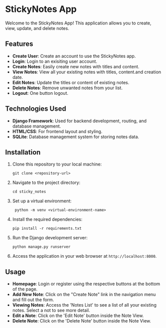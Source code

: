 # StickyNotes App

Welcome to the StickyNotes App! This application allows you to create, view, update, and delete notes.

## Features

- **Create User**: Create an account to use the StickyNotes app.
- **Login**: Login to an exisiting user account.
- **Create Notes**: Easily create new notes with titles and content.
- **View Notes**: View all your existing notes with titles, content.and creation date.
- **Edit Notes**: Update the titles or content of existing notes.
- **Delete Notes**: Remove unwanted notes from your list.
- **Logout**: One button logout.

## Technologies Used

- **Django Framework**: Used for backend development, routing, and database management.
- **HTML/CSS**: For frontend layout and styling.
- **SQLite**: Database management system for storing notes data.

## Installation

1. Clone this repository to your local machine:

    ```
    git clone <repository-url>
    ```

2. Navigate to the project directory:

    ```
    cd sticky_notes
    ```

3. Set up a virtual environment:
   
   ```
    python -m venv <virtual-environment-name>
   ```
   
5. Install the required dependencies:

    ```
    pip install -r requirements.txt
    ```

6. Run the Django development server:

    ```
    python manage.py runserver
    ```

7. Access the application in your web browser at `http://localhost:8000`.

## Usage

- **Homepage**:  Login or register using the respective buttons at the bottom of the page.
- **Add New Note**: Click on the "Create Note" link in the navigation menu and fill out the form.
- **Viewing Notes**: Access the 'Notes List' to see a list of all your existing notes.  Select a not to see more detail.
- **Edit a Note**: Click on the 'Edit Note' button inside the Note View.
- **Delete Note**: Click on the 'Delete Note' button inside the Note View.

